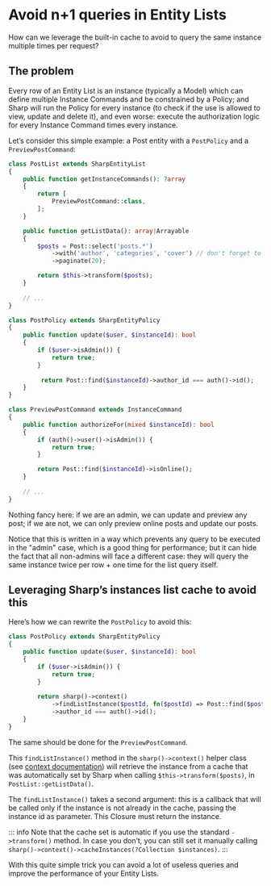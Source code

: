 # Avoid n+1 queries in Entity Lists

How can we leverage the built-in cache to avoid to query the same instance multiple times per request?  

## The problem

Every row of an Entity List is an instance (typically a Model) which can define multiple Instance Commands and be constrained by a Policy; and Sharp will run the Policy for every instance (to check if the use is allowed to view, update and delete it), and even worse: execute the authorization logic for every Instance Command times every instance.

Let’s consider this simple example: a Post entity with a `PostPolicy` and a `PreviewPostCommand`:

```php
class PostList extends SharpEntityList
{
    public function getInstanceCommands(): ?array
    {
        return [
            PreviewPostCommand::class,
        ];
    }

    public function getListData(): array|Arrayable
    {
        $posts = Post::select('posts.*')
            ->with('author', 'categories', 'cover') // don't forget to eager load used relations
            ->paginate(20);

        return $this->transform($posts);
    }
    
    // ...
}
```

```php
class PostPolicy extends SharpEntityPolicy
{
    public function update($user, $instanceId): bool
    {
        if ($user->isAdmin()) {
            return true;
        }
        
         return Post::find($instanceId)->author_id === auth()->id();
    }
}
```

```php
class PreviewPostCommand extends InstanceCommand
{
    public function authorizeFor(mixed $instanceId): bool
    {
        if (auth()->user()->isAdmin()) {
            return true;
        }

        return Post::find($instanceId)->isOnline();
    }
    
    // ...
}
```

Nothing fancy here: if we are an admin, we can update and preview any post; if we are not, we can only preview online posts and update our posts.

Notice that this is written in a way which prevents any query to be executed in the "admin" case, which is a good thing for performance; but it can hide the fact that all non-admins will face a different case: they will query the same instance twice per row + one time for the list query itself.


## Leveraging Sharp’s instances list cache to avoid this

Here’s how we can rewrite the `PostPolicy` to avoid this:

```php
class PostPolicy extends SharpEntityPolicy
{
    public function update($user, $instanceId): bool
    {
        if ($user->isAdmin()) {
            return true;
        }
        
        return sharp()->context()
            ->findListInstance($postId, fn($postId) => Post::find($postId))
            ->author_id === auth()->id();
    }
}
```

The same should be done for the `PreviewPostCommand`.

This `findListInstance()` method in the `sharp()->context()` helper class (see [context documentation](context.md)) will retrieve the instance from a cache that was automatically set by Sharp when calling `$this->transform($posts)`, in `PostList::getListData()`. 

The `findListInstance()` takes a second argument: this is a callback that will be called only if the instance is not already in the cache, passing the instance id as parameter. This Closure must return the instance.

::: info
Note that the cache set is automatic if you use the standard `->transform()` method. In case you don’t, you can still set it manually calling `sharp()->context()->cacheInstances(?Collection $instances)`. 
:::

With this quite simple trick you can avoid a lot of useless queries and improve the performance of your Entity Lists.